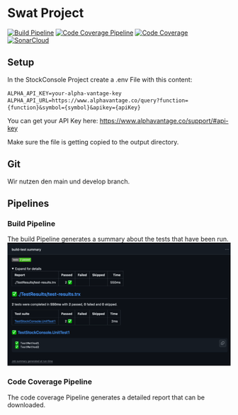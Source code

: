 # Swat Project
[![Build Pipeline](https://github.com/ostaubzug/SwatStockConsole/actions/workflows/buildpipeline.yml/badge.svg)](https://github.com/ostaubzug/SwatStockConsole/actions/workflows/buildpipeline.yml)
[![Code Coverage Pipeline](https://github.com/ostaubzug/SwatStockConsole/actions/workflows/codecoverage.yml/badge.svg)](https://github.com/ostaubzug/SwatStockConsole/actions/workflows/codecoverage.yml)
[![Code Coverage](https://img.shields.io/endpoint?url=https://gist.githubusercontent.com/ostaubzug/d3cd25b634cc40dd9ebd104ce7fffce7/raw/code-coverage.json)](https://github.com/ostaubzug/SwatStockConsole/actions/workflows/codecoverage.yml)
[![SonarCloud](https://sonarcloud.io/api/project_badges/measure?project=ostaubzug_SwatStockConsole&metric=alert_status)](https://sonarcloud.io/project/overview?id=ostaubzug_SwatStockConsole)

## Setup
In the StockConsole Project create a .env File with this content:

```
ALPHA_API_KEY=your-alpha-vantage-key
ALPHA_API_URL=https://www.alphavantage.co/query?function={function}&symbol={symbol}&apikey={apiKey}
```

You can get your API Key here: https://www.alphavantage.co/support/#api-key

Make sure the file is getting copied to the output directory.

## Git
Wir nutzen den main und develop branch.

## Pipelines

### Build Pipeline
The build Pipeline generates a summary about the tests that have been run.
![TestSummary](Images/TestSummary.png)

### Code Coverage Pipeline
The code coverage Pipeline generates a detailed report that can be downloaded.